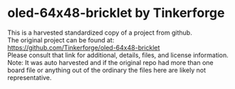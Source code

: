 
# oled-64x48-bricklet by Tinkerforge  
This is a harvested standardized copy of a project from github.  
The original project can be found at:  
https://github.com/Tinkerforge/oled-64x48-bricklet  
Please consult that link for additional, details, files, and license information.  
Note: It was auto harvested and if the original repo had more than one board file or anything out of the ordinary the files here are likely not representative.  
    